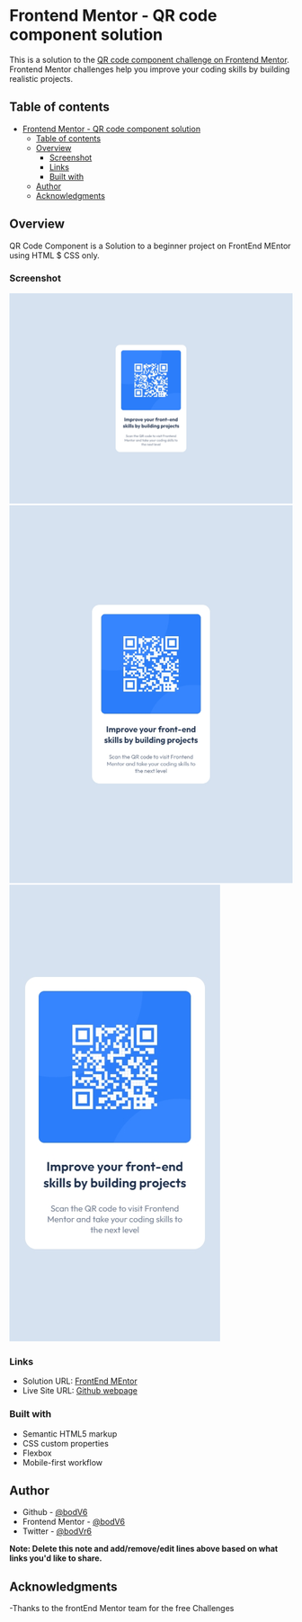 # Frontend Mentor - QR code component solution

This is a solution to the [QR code component challenge on Frontend Mentor](https://www.frontendmentor.io/challenges/qr-code-component-iux_sIO_H). Frontend Mentor challenges help you improve your coding skills by building realistic projects. 

## Table of contents

- [Frontend Mentor - QR code component solution](#frontend-mentor---qr-code-component-solution)
  - [Table of contents](#table-of-contents)
  - [Overview](#overview)
    - [Screenshot](#screenshot)
    - [Links](#links)
    - [Built with](#built-with)
  - [Author](#author)
  - [Acknowledgments](#acknowledgments)


## Overview

QR Code Component is a Solution to a beginner project on FrontEnd MEntor using HTML $ CSS only.

### Screenshot

![](./screenshots/Localhost%20-%20Generic%20Laptop%20-%202023-12-5%20at%2010.04.10%20PM.jpg)
![](./screenshots/Localhost%20-%20iPad%20-%202023-12-5%20at%2010.04.09%20PM.jpg)
![](./screenshots/Localhost%20-%20iPhone%20X%20-%202023-12-5%20at%2010.04.08%20PM.jpg)


### Links

- Solution URL: [FrontEnd MEntor](https://www.frontendmentor.io/solutions/qr-code-component-using-html-css-80iFHw_JxS)
- Live Site URL: [Github webpage](https://bodv6.github.io/QR-Code-Component/)


### Built with

- Semantic HTML5 markup
- CSS custom properties
- Flexbox
- Mobile-first workflow


## Author

- Github - [@bodV6](https://github.com/bodV6)
- Frontend Mentor - [@bodV6](https://www.frontendmentor.io/profile/bodV6)
- Twitter - [@bodVr6](https://www.twitter.com/bodVr6)

**Note: Delete this note and add/remove/edit lines above based on what links you'd like to share.**

## Acknowledgments

-Thanks to the frontEnd Mentor team for the free Challenges
